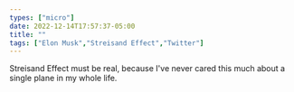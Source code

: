 ```yaml
---
types: ["micro"]
date: 2022-12-14T17:57:37-05:00
title: ""
tags: ["Elon Musk","Streisand Effect","Twitter"]
---
```

Streisand Effect must be real, because I've never cared this much about a single plane in my whole life.
